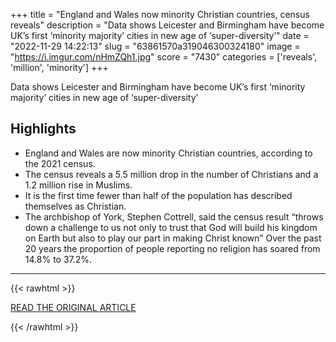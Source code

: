 +++
title = "England and Wales now minority Christian countries, census reveals"
description = "Data shows Leicester and Birmingham have become UK’s first ‘minority majority’ cities in new age of ‘super-diversity’"
date = "2022-11-29 14:22:13"
slug = "63861570a319046300324180"
image = "https://i.imgur.com/nHmZQh1.jpg"
score = "7430"
categories = ['reveals', 'million', 'minority']
+++

Data shows Leicester and Birmingham have become UK’s first ‘minority majority’ cities in new age of ‘super-diversity’

## Highlights

- England and Wales are now minority Christian countries, according to the 2021 census.
- The census reveals a 5.5 million drop in the number of Christians and a 1.2 million rise in Muslims.
- It is the first time fewer than half of the population has described themselves as Christian.
- The archbishop of York, Stephen Cottrell, said the census result “throws down a challenge to us not only to trust that God will build his kingdom on Earth but also to play our part in making Christ known” Over the past 20 years the proportion of people reporting no religion has soared from 14.8% to 37.2%.

---

{{< rawhtml >}}
  <p class="article-category">
    <a target="_blank" href="https://www.theguardian.com/uk-news/2022/nov/29/leicester-and-birmingham-are-uk-first-minority-majority-cities-census-reveals">READ THE ORIGINAL ARTICLE</a>
  </p>
{{< /rawhtml >}}
